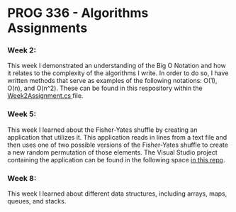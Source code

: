 # PROG 336 - Algorithms Assignments
### Week 2:
This week I demonstrated an understanding of the Big O Notation and how it relates to the complexity of the algorithms I write. In order to do so, I have written methods that serve as examples of the following notations: O(1), O(n), and O(n^2). These can be found in this respository within the [Week2Assignment.cs ](https://github.com/karenspriggs/algorithms-homework/blob/main/Week2Assignment.cs) file.

### Week 5:
This week I learned about the Fisher-Yates shuffle by creating an application that utilizes it. This application reads in lines from a text file and then uses one of two possible versions of the Fisher-Yates shuffle to create a new random permutation of those elements. The Visual Studio project containing the application can be found in the following space [in this repo](https://github.com/karenspriggs/algorithms-homework/tree/main/FisherYatesShuffle).

### Week 8:
This week I learned about different data structures, including arrays, maps, queues, and stacks.

